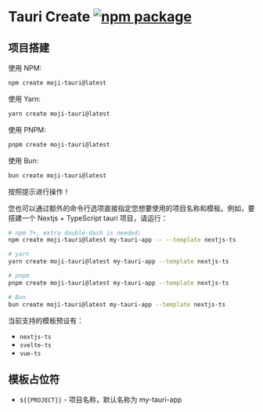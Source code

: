 # Tauri Create <a href="https://npmjs.com/package/create-moji-tauri"><img src="https://img.shields.io/npm/v/create-moji-tauri" alt="npm package"></a>

## 项目搭建

使用 NPM:

```bash
npm create moji-tauri@latest
```

使用 Yarn:

```bash
yarn create moji-tauri@latest
```

使用 PNPM:

```bash
pnpm create moji-tauri@latest
```

使用 Bun:

```bash
bun create moji-tauri@latest
```

按照提示进行操作！

您也可以通过额外的命令行选项直接指定您想要使用的项目名称和模板。例如，要搭建一个 Nextjs + TypeScript tauri 项目，请运行：

```bash
# npm 7+, extra double-dash is needed:
npm create moji-tauri@latest my-tauri-app -- --template nextjs-ts

# yarn
yarn create moji-tauri@latest my-tauri-app --template nextjs-ts

# pnpm
pnpm create moji-tauri@latest my-tauri-app --template nextjs-ts

# Bun
bun create moji-tauri@latest my-tauri-app --template nextjs-ts
```

当前支持的模板预设有：

- `nextjs-ts`
- `svelte-ts`
- `vue-ts`

## 模板占位符

- `${{PROJECT}}` - 项目名称，默认名称为 my-tauri-app
